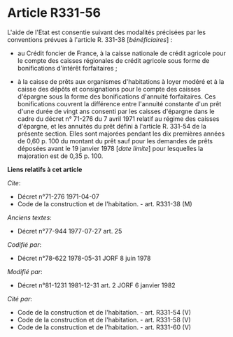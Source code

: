 # Article R331-56

L'aide de l'Etat est consentie suivant des modalités précisées par les conventions prévues à l'article R. 331-38
[*bénéficiaires*] :

- au Crédit foncier de France, à la caisse nationale de crédit agricole pour le compte des caisses régionales de crédit
agricole sous forme de bonifications d'intérêt forfaitaires ;

- à la caisse de prêts aux organismes d'habitations à loyer modéré et à la caisse des dépôts et consignations pour le compte
des caisses d'épargne sous la forme des bonifications d'annuité forfaitaires. Ces bonifications couvrent la différence entre
l'annuité constante d'un prêt d'une durée de vingt ans consenti par les caisses d'épargne dans le cadre du décret n° 71-276
du 7 avril 1971 relatif au régime des caisses d'épargne, et les annuités du prêt défini à l'article R. 331-54 de la présente
section. Elles sont majorées pendant les dix premières années de 0,60 p. 100 du montant du prêt sauf pour les demandes de
prêts déposées avant le 19 janvier 1978 [*date limite*] pour lesquelles la majoration est de 0,35 p. 100.

**Liens relatifs à cet article**

_Cite_:

  - Décret n°71-276 1971-04-07
  - Code de la construction et de l'habitation. - art. R331-38 (M)

_Anciens textes_:

  - Décret n°77-944 1977-07-27 art. 25

_Codifié par_:

  - Décret n°78-622 1978-05-31 JORF 8 juin 1978

_Modifié par_:

  - Décret n°81-1231 1981-12-31 art. 2 JORF 6 janvier 1982

_Cité par_:

  - Code de la construction et de l'habitation. - art. R331-54 (V)
  - Code de la construction et de l'habitation. - art. R331-58 (V)
  - Code de la construction et de l'habitation. - art. R331-60 (V)
